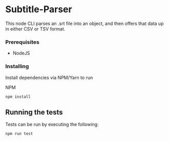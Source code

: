 # Subtitle-Parser

This node CLI parses an .srt file into an object, and then offers that data up in either CSV or TSV format.

### Prerequisites

- NodeJS

### Installing

Install dependencies via NPM/Yarn to run

NPM

```
npm install
```

## Running the tests

Tests can be run by executing the following:

```
npm run test
```
